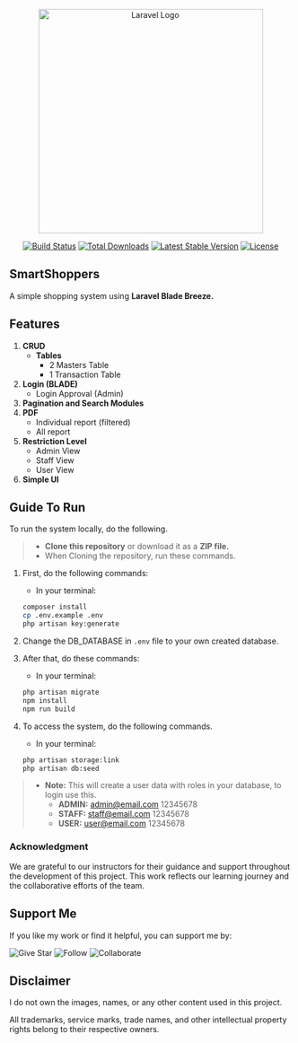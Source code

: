 <p align="center"><a href="https://laravel.com" target="_blank"><img src="https://raw.githubusercontent.com/laravel/art/master/logo-lockup/5%20SVG/2%20CMYK/1%20Full%20Color/laravel-logolockup-cmyk-red.svg" width="400" alt="Laravel Logo"></a></p>

<p align="center">
<a href="https://github.com/laravel/framework/actions"><img src="https://github.com/laravel/framework/workflows/tests/badge.svg" alt="Build Status"></a>
<a href="https://packagist.org/packages/laravel/framework"><img src="https://img.shields.io/packagist/dt/laravel/framework" alt="Total Downloads"></a>
<a href="https://packagist.org/packages/laravel/framework"><img src="https://img.shields.io/packagist/v/laravel/framework" alt="Latest Stable Version"></a>
<a href="https://packagist.org/packages/laravel/framework"><img src="https://img.shields.io/packagist/l/laravel/framework" alt="License"></a>
</p>

## SmartShoppers
A simple shopping system using **Laravel Blade Breeze.**

## Features  

1. **CRUD**
   - **Tables**
     - 2 Masters Table
     - 1 Transaction Table
2. **Login (BLADE)**
   - Login Approval (Admin)
3. **Pagination and Search Modules**
4. **PDF**
   - Individual report (filtered)
   - All report
5. **Restriction Level**
   - Admin View
   - Staff View
   - User View
6. **Simple UI**
 
## Guide To Run
To run the system locally, do the following.
> - **Clone this repository** or download it as a **ZIP file.**
> - When Cloning the repository, run these commands.

1. First, do the following commands:
   - In your terminal:
    ```bash
    composer install
    cp .env.example .env
    php artisan key:generate
    ```

2. Change the DB_DATABASE in `.env` file to your own created database.

3. After that, do these commands:
   - In your terminal:
    ```bash
    php artisan migrate
    npm install
    npm run build
    ```

4. To access the system, do the following commands.
   - In your terminal:
    ```bash
    php artisan storage:link
    php artisan db:seed
    ```
> - **Note:** This will create a user data with roles in your database, to login use this.
>    - **ADMIN:** admin@email.com 12345678
>    - **STAFF:** staff@email.com 12345678
>    - **USER:** user@email.com 12345678

### Acknowledgment  
We are grateful to our instructors for their guidance and support throughout the development of this project. This work reflects our learning journey and the collaborative efforts of the team.  

## Support Me
If you like my work or find it helpful, you can support me by:

![Give Star](https://img.shields.io/badge/Give%20⭐️-F7DF1E?style=for-the-badge&logo=github&logoColor=black)
![Follow](https://img.shields.io/badge/Follow-1DA1F2?style=for-the-badge&logo=twitter&logoColor=white)
![Collaborate](https://img.shields.io/badge/Collaborate-6CC24A?style=for-the-badge&logo=githubactions&logoColor=white)

## Disclaimer  
I do not own the images, names, or any other content used in this project.  

All trademarks, service marks, trade names, and other intellectual property rights belong to their respective owners.  
